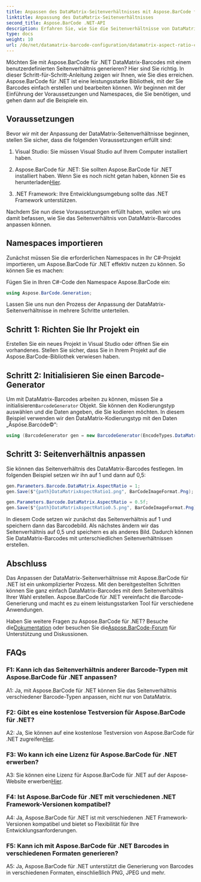 ```yaml
---
title: Anpassen des DataMatrix-Seitenverhältnisses mit Aspose.BarCode für .NET
linktitle: Anpassung des DataMatrix-Seitenverhältnisses
second_title: Aspose.BarCode .NET-API
description: Erfahren Sie, wie Sie die Seitenverhältnisse von DataMatrix-Barcodes mit Aspose.BarCode für .NET anpassen. Schritt-für-Schritt-Anleitung zur Barcode-Generierung.
type: docs
weight: 10
url: /de/net/datamatrix-barcode-configuration/datamatrix-aspect-ratio-customization/
---
```

Möchten Sie mit Aspose.BarCode für .NET DataMatrix-Barcodes mit einem benutzerdefinierten Seitenverhältnis generieren? Hier sind Sie richtig. In dieser Schritt-für-Schritt-Anleitung zeigen wir Ihnen, wie Sie dies erreichen. Aspose.BarCode für .NET ist eine leistungsstarke Bibliothek, mit der Sie Barcodes einfach erstellen und bearbeiten können. Wir beginnen mit der Einführung der Voraussetzungen und Namespaces, die Sie benötigen, und gehen dann auf die Beispiele ein.

## Voraussetzungen

Bevor wir mit der Anpassung der DataMatrix-Seitenverhältnisse beginnen, stellen Sie sicher, dass die folgenden Voraussetzungen erfüllt sind:

1. Visual Studio: Sie müssen Visual Studio auf Ihrem Computer installiert haben.

2.  Aspose.BarCode für .NET: Sie sollten Aspose.BarCode für .NET installiert haben. Wenn Sie es noch nicht getan haben, können Sie es herunterladen[Hier](https://releases.aspose.com/barcode/net/).

3. .NET Framework: Ihre Entwicklungsumgebung sollte das .NET Framework unterstützen.

Nachdem Sie nun diese Voraussetzungen erfüllt haben, wollen wir uns damit befassen, wie Sie das Seitenverhältnis von DataMatrix-Barcodes anpassen können.

## Namespaces importieren

Zunächst müssen Sie die erforderlichen Namespaces in Ihr C#-Projekt importieren, um Aspose.BarCode für .NET effektiv nutzen zu können. So können Sie es machen:

Fügen Sie in Ihren C#-Code den Namespace Aspose.BarCode ein:

```csharp
using Aspose.BarCode.Generation;
```

Lassen Sie uns nun den Prozess der Anpassung der DataMatrix-Seitenverhältnisse in mehrere Schritte unterteilen.

## Schritt 1: Richten Sie Ihr Projekt ein

Erstellen Sie ein neues Projekt in Visual Studio oder öffnen Sie ein vorhandenes. Stellen Sie sicher, dass Sie in Ihrem Projekt auf die Aspose.BarCode-Bibliothek verwiesen haben.

## Schritt 2: Initialisieren Sie einen Barcode-Generator

 Um mit DataMatrix-Barcodes arbeiten zu können, müssen Sie a initialisieren`BarcodeGenerator` Objekt. Sie können den Kodierungstyp auswählen und die Daten angeben, die Sie kodieren möchten. In diesem Beispiel verwenden wir den DataMatrix-Kodierungstyp mit den Daten „Åspóse.Barcóde©“:

```csharp
using (BarcodeGenerator gen = new BarcodeGenerator(EncodeTypes.DataMatrix, "Åspóse.Barcóde©"))
```

## Schritt 3: Seitenverhältnis anpassen

Sie können das Seitenverhältnis des DataMatrix-Barcodes festlegen. Im folgenden Beispiel setzen wir ihn auf 1 und dann auf 0,5:

```csharp
gen.Parameters.Barcode.DataMatrix.AspectRatio = 1;
gen.Save($"{path}DataMatrixAspectRatio1.png", BarCodeImageFormat.Png);

gen.Parameters.Barcode.DataMatrix.AspectRatio = 0.5f;
gen.Save($"{path}DataMatrixAspectRatio0.5.png", BarCodeImageFormat.Png);
```

In diesem Code setzen wir zunächst das Seitenverhältnis auf 1 und speichern dann das Barcodebild. Als nächstes ändern wir das Seitenverhältnis auf 0,5 und speichern es als anderes Bild. Dadurch können Sie DataMatrix-Barcodes mit unterschiedlichen Seitenverhältnissen erstellen.

## Abschluss

Das Anpassen der DataMatrix-Seitenverhältnisse mit Aspose.BarCode für .NET ist ein unkomplizierter Prozess. Mit den bereitgestellten Schritten können Sie ganz einfach DataMatrix-Barcodes mit dem Seitenverhältnis Ihrer Wahl erstellen. Aspose.BarCode für .NET vereinfacht die Barcode-Generierung und macht es zu einem leistungsstarken Tool für verschiedene Anwendungen.

 Haben Sie weitere Fragen zu Aspose.BarCode für .NET? Besuche die[Dokumentation](https://reference.aspose.com/barcode/net/) oder besuchen Sie die[Aspose.BarCode-Forum](https://forum.aspose.com/c/barcode/13) für Unterstützung und Diskussionen.

## FAQs

### F1: Kann ich das Seitenverhältnis anderer Barcode-Typen mit Aspose.BarCode für .NET anpassen?

A1: Ja, mit Aspose.BarCode für .NET können Sie das Seitenverhältnis verschiedener Barcode-Typen anpassen, nicht nur von DataMatrix.

### F2: Gibt es eine kostenlose Testversion für Aspose.BarCode für .NET?

 A2: Ja, Sie können auf eine kostenlose Testversion von Aspose.BarCode für .NET zugreifen[Hier](https://releases.aspose.com/).

### F3: Wo kann ich eine Lizenz für Aspose.BarCode für .NET erwerben?

 A3: Sie können eine Lizenz für Aspose.BarCode für .NET auf der Aspose-Website erwerben[Hier](https://purchase.aspose.com/buy).

### F4: Ist Aspose.BarCode für .NET mit verschiedenen .NET Framework-Versionen kompatibel?

A4: Ja, Aspose.BarCode für .NET ist mit verschiedenen .NET Framework-Versionen kompatibel und bietet so Flexibilität für Ihre Entwicklungsanforderungen.

### F5: Kann ich mit Aspose.BarCode für .NET Barcodes in verschiedenen Formaten generieren?

A5: Ja, Aspose.BarCode für .NET unterstützt die Generierung von Barcodes in verschiedenen Formaten, einschließlich PNG, JPEG und mehr.